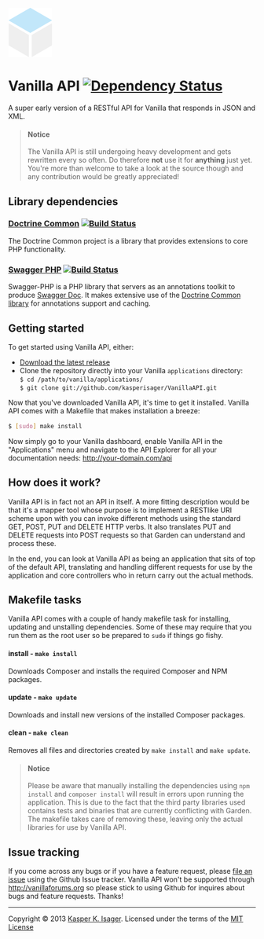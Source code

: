 [![Vanilla API](design/images/api.png)](https://github.com/kasperisager/VanillaAPI)

# Vanilla API [![Dependency Status](https://gemnasium.com/kasperisager/VanillaAPI.png)](https://gemnasium.com/kasperisager/VanillaAPI)

A super early version of a RESTful API for Vanilla that responds in JSON and XML.

> #### Notice
> The Vanilla API is still undergoing heavy development and gets rewritten every so often. Do therefore __not__ use it for __anything__ just yet. You're more than welcome to take a look at the source though and any contribution would be greatly appreciated!

## Library dependencies

### [Doctrine Common](https://github.com/doctrine/common) [![Build Status](https://travis-ci.org/doctrine/common.png?branch=2.3)](https://travis-ci.org/doctrine/common)
The Doctrine Common project is a library that provides extensions to core PHP functionality.

### [Swagger PHP](https://github.com/zircote/swagger-php) [![Build Status](https://travis-ci.org/zircote/swagger-php.png?branch=0.6)](https://travis-ci.org/zircote/swagger-php)
Swagger-PHP is a PHP library that servers as an annotations toolkit to produce [Swagger Doc](http://swagger.wordnik.com).
It makes extensive use of the [Doctrine Common library](http://www.doctrine-project.org/projects/common.html) for
annotations support and caching.

## Getting started

To get started using Vanilla API, either:
- [Download the latest release](https://github.com/kasperisager/VanillaAPI/archive/master.zip)
- Clone the repository directly into your Vanilla `applications` directory:  
`$ cd /path/to/vanilla/applications/`  
`$ git clone git://github.com/kasperisager/VanillaAPI.git`

Now that you've downloaded Vanilla API, it's time to get it installed. Vanilla API comes with a Makefile that makes installation a breeze:

```sh
$ [sudo] make install
```

Now simply go to your Vanilla dashboard, enable Vanilla API in the "Applications" menu and navigate to the API Explorer for all your documentation needs: http://your-domain.com/api

## How does it work?

Vanilla API is in fact not an API in itself. A more fitting description would be that it's a mapper tool whose purpose is to implement a RESTlike URI scheme upon with you can invoke different methods using the standard GET, POST, PUT and DELETE HTTP verbs. It also translates PUT and DELETE requests into POST requests so that Garden can understand and process these.

In the end, you can look at Vanilla API as being an application that sits of top of the default API, translating and handling different requests for use by the application and core controllers who in return carry out the actual methods.

## Makefile tasks

Vanilla API comes with a couple of handy makefile task for installing, updating and unstalling dependencies. Some of these may require that you run them as the root user so be prepared to `sudo` if things go fishy.

#### install - `make install`
Downloads Composer and installs the required Composer and NPM packages.

#### update - `make update`
Downloads and install new versions of the installed Composer packages.

#### clean - `make clean`
Removes all files and directories created by `make install` and `make update`.

> #### Notice
> Please be aware that manually installing the dependencies using `npm install` and `composer install` will result in errors upon running the application. This is due to the fact that the third party libraries used contains tests and binaries that are currently conflicting with Garden. The makefile takes care of removing these, leaving only the actual libraries for use by Vanilla API.

## Issue tracking

If you come across any bugs or if you have a feature request, please [file an issue](https://github.com/kasperisager/VanillaAPI/issues) using the Github Issue tracker. Vanilla API won't be supported through http://vanillaforums.org so please stick to using Github for inquires about bugs and feature requests. Thanks!

---
Copyright © 2013 [Kasper K. Isager](https://github.com/kasperisager). Licensed under the terms of the [MIT License](LICENSE.md)
